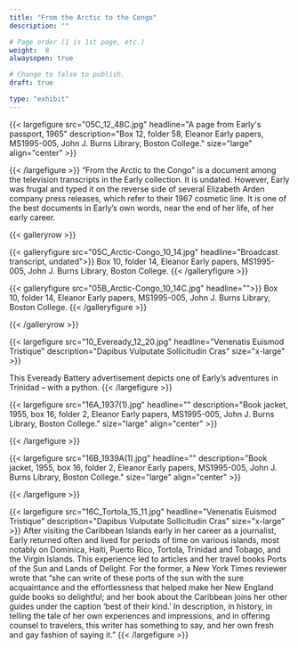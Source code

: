 ```yaml
---
title: "From the Arctic to the Congo"
description: ""

# Page order (1 is 1st page, etc.)
weight:  8
alwaysopen: true

# Change to false to publish.
draft: true

type: "exhibit"
---
```

{{< largefigure src="05C_12_48C.jpg"
                headline="A page from Early's passport, 1965"
                description="Box 12, folder 58, Eleanor Early papers, MS1995-005, John J. Burns Library, Boston College." 
                size="large" align="center" >}}

{{< /largefigure >}}
“From the Arctic to the Congo” is a document among the television transcripts in the Early collection. It is undated. However, Early was frugal and typed it on the reverse side of several Elizabeth Arden company press releases, which refer to their 1967 cosmetic line. It is one of the best documents in Early’s own words, near the end of her life, of her early career.

{{< galleryrow >}}

{{< galleryfigure src="05C_Arctic-Congo_10_14.jpg"
           headline="Broadcast transcript, undated">}} Box 10, folder 14, Eleanor Early papers, MS1995-005, John J. Burns Library, Boston College.
{{< /galleryfigure >}}

{{< galleryfigure src="05B_Arctic-Congo_10_14C.jpg"
           headline="">}} Box 10, folder 14, Eleanor Early papers, MS1995-005, John J. Burns Library, Boston College.
{{< /galleryfigure >}}

{{< /galleryrow >}}

{{< largefigure src="10_Eveready_12_20.jpg"
                headline="Venenatis Euismod Tristique"
                description="Dapibus Vulputate Sollicitudin Cras"
                size="x-large" >}}
				
This Eveready Battery advertisement depicts one of Early’s adventures in Trinidad – with a python.
{{< /largefigure >}}

{{< largefigure src="16A_1937(1).jpg"
                headline=""
                description="Book jacket, 1955, box 16, folder 2, Eleanor Early papers, MS1995-005, John J. Burns Library, Boston College." 
                size="large" align="center" >}}

{{< /largefigure >}}

{{< largefigure src="16B_1939A(1).jpg"
                headline=""
                description="Book jacket, 1955, box 16, folder 2, Eleanor Early papers, MS1995-005, John J. Burns Library, Boston College." 
                size="large" align="center" >}}

{{< /largefigure >}}

{{< largefigure src="16C_Tortola_15_11.jpg"
                headline="Venenatis Euismod Tristique"
                description="Dapibus Vulputate Sollicitudin Cras"
                size="x-large" >}}
After visiting the Caribbean Islands early in her career as a journalist, Early returned often and lived for periods of time on various islands, most notably on Dominica, Haiti, Puerto Rico, Tortola, Trinidad and Tobago, and the Virgin Islands. This experience led to articles and her travel books Ports of the Sun and Lands of Delight. For the former, a New York Times reviewer wrote that “she can write of these ports of the sun with the sure acquaintance and the effortlessness that helped make her New England guide books so delightful; and her book about the Caribbean joins her other guides under the caption ‘best of their kind.’ In description, in history, in telling the tale of her own experiences and impressions, and in offering counsel to travelers, this writer has something to say, and her own fresh and gay fashion of saying it.”
{{< /largefigure >}}